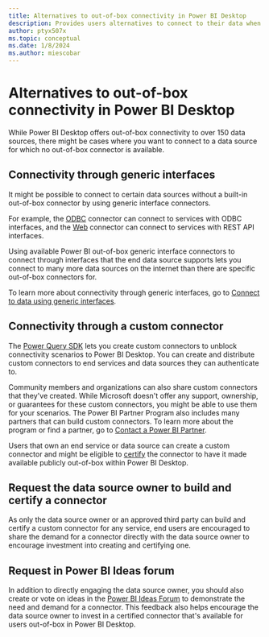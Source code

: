 ```yaml
---
title: Alternatives to out-of-box connectivity in Power BI Desktop
description: Provides users alternatives to connect to their data when no out-of-box connector is available
author: ptyx507x
ms.topic: conceptual
ms.date: 1/8/2024
ms.author: miescobar
---
```


# Alternatives to out-of-box connectivity in Power BI Desktop

While Power BI Desktop offers out-of-box connectivity to over 150 data sources, there might be cases where you want to connect to a data source for which no out-of-box connector is available.

## Connectivity through generic interfaces

It might be possible to connect to certain data sources without a built-in out-of-box connector by using generic interface connectors.

For example, the [ODBC](connectors/odbc.md) connector can connect to services with ODBC interfaces, and the [Web](connectors/web/web.md) connector can connect to services with REST API interfaces.

Using available Power BI out-of-box generic interface connectors to connect through interfaces that the end data source supports lets you connect to many more data sources on the internet than there are specific out-of-box connectors for.

To learn more about connectivity through generic interfaces, go to [Connect to data using generic interfaces](connect-using-generic-interfaces.md).

## Connectivity through a custom connector

The [Power Query SDK](./installingsdk.md) lets you create custom connectors to unblock connectivity scenarios to Power BI Desktop. You can create and distribute custom connectors to end services and data sources they can authenticate to.

Community members and organizations can also share custom connectors that they've created. While Microsoft doesn't offer any support, ownership, or guarantees for these custom connectors, you might be able to use them for your scenarios. The Power BI Partner Program also includes many partners that can build custom connectors. To learn more about the program or find a partner, go to [Contact a Power BI Partner](https://powerbi.microsoft.com/find-a-partner/?term=Power+Query).

Users that own an end service or data source can create a custom connector and might be eligible to [certify](./CertificationSubmission.md) the connector to have it made available publicly out-of-box within Power BI Desktop.

## Request the data source owner to build and certify a connector

As only the data source owner or an approved third party can build and certify a custom connector for any service, end users are encouraged to share the demand for a connector directly with the data source owner to encourage investment into creating and certifying one.

## Request in Power BI Ideas forum

In addition to directly engaging the data source owner, you should also create or vote on ideas in the [Power BI Ideas Forum](https://ideas.powerbi.com) to demonstrate the need and demand for a connector. This feedback also helps encourage the data source owner to invest in a certified connector that's available for users out-of-box in Power BI Desktop.
